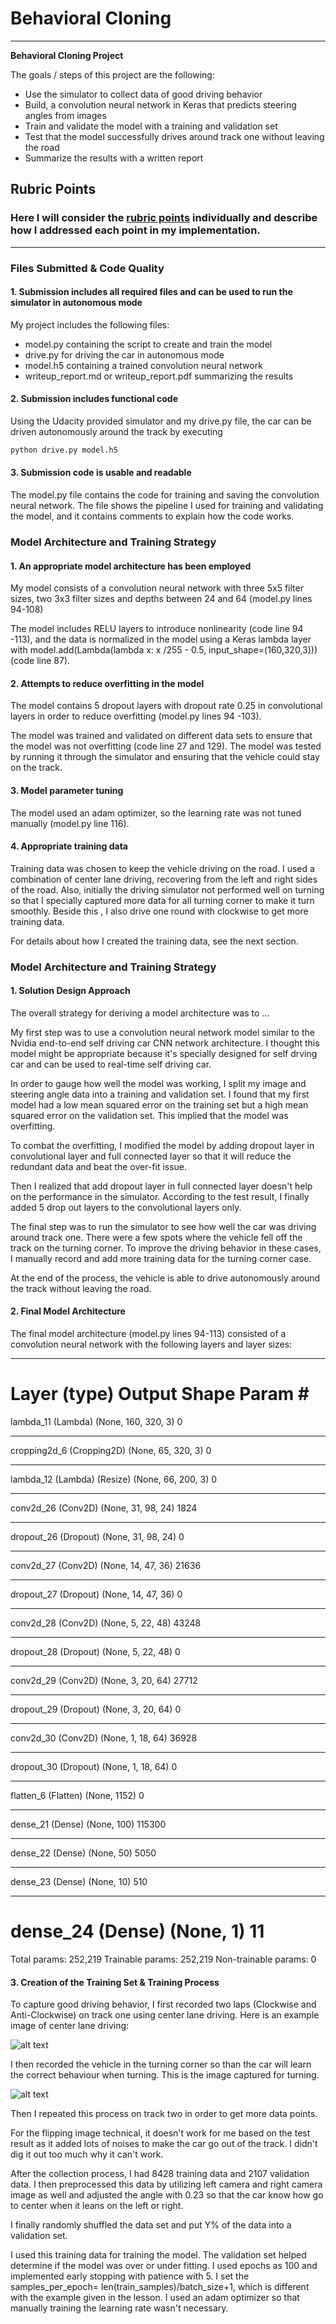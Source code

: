 # **Behavioral Cloning** 

---

**Behavioral Cloning Project**

The goals / steps of this project are the following:
* Use the simulator to collect data of good driving behavior
* Build, a convolution neural network in Keras that predicts steering angles from images
* Train and validate the model with a training and validation set
* Test that the model successfully drives around track one without leaving the road
* Summarize the results with a written report


[//]: # (Image References)

[image1]: ./examples/placeholder.png "Model Visualization"
[image2]: ./examples/center.jpg "Center"
[image3]: ./examples/turn.jpg "Turn"
[image4]: ./examples/placeholder_small.png "Recovery Image"
[image5]: ./examples/placeholder_small.png "Recovery Image"
[image6]: ./examples/placeholder_small.png "Normal Image"
[image7]: ./examples/placeholder_small.png "Flipped Image"

## Rubric Points
### Here I will consider the [rubric points](https://review.udacity.com/#!/rubrics/432/view) individually and describe how I addressed each point in my implementation.  

---
### Files Submitted & Code Quality

#### 1. Submission includes all required files and can be used to run the simulator in autonomous mode

My project includes the following files:
* model.py containing the script to create and train the model
* drive.py for driving the car in autonomous mode
* model.h5 containing a trained convolution neural network 
* writeup_report.md or writeup_report.pdf summarizing the results

#### 2. Submission includes functional code
Using the Udacity provided simulator and my drive.py file, the car can be driven autonomously around the track by executing 
```sh
python drive.py model.h5
```

#### 3. Submission code is usable and readable

The model.py file contains the code for training and saving the convolution neural network. The file shows the pipeline I used for training and validating the model, and it contains comments to explain how the code works.

### Model Architecture and Training Strategy

#### 1. An appropriate model architecture has been employed

My model consists of a convolution neural network with three 5x5 filter sizes, two 3x3 filter sizes and depths between 24 and 64 (model.py lines 94-108) 

The model includes RELU layers to introduce nonlinearity (code line 94 -113), and the data is normalized in the model using a Keras lambda layer with model.add(Lambda(lambda x: x /255 - 0.5, input_shape=(160,320,3)))(code line 87). 

#### 2. Attempts to reduce overfitting in the model

The model contains 5 dropout layers with dropout rate 0.25 in convolutional layers in order to reduce overfitting (model.py lines 94 -103). 

The model was trained and validated on different data sets to ensure that the model was not overfitting (code line 27 and 129). The model was tested by running it through the simulator and ensuring that the vehicle could stay on the track.

#### 3. Model parameter tuning

The model used an adam optimizer, so the learning rate was not tuned manually (model.py line 116).

#### 4. Appropriate training data

Training data was chosen to keep the vehicle driving on the road. I used a combination of center lane driving, recovering from the left and right sides of the road. Also, initially the driving simulator not performed well on turning so that I specially captured more data for all turning corner to make it turn smoothly. Beside this , I also drive one round with clockwise to get more training data.

For details about how I created the training data, see the next section. 

### Model Architecture and Training Strategy

#### 1. Solution Design Approach

The overall strategy for deriving a model architecture was to ...

My first step was to use a convolution neural network model similar to the Nvidia end-to-end self driving car CNN network architecture. I thought this model might be appropriate because it's specially designed for self drving car and can be used to real-time self driving car. 

In order to gauge how well the model was working, I split my image and steering angle data into a training and validation set. I found that my first model had a low mean squared error on the training set but a high mean squared error on the validation set. This implied that the model was overfitting. 

To combat the overfitting, I modified the model by adding dropout layer in convolutional layer and full connected layer so that it will reduce the redundant data and beat the over-fit issue.

Then I realized that add dropout layer in full connected layer doesn't help on the performance in the simulator. According to the test result, I finally added 5 drop out layers to the convolutional layers only.

The final step was to run the simulator to see how well the car was driving around track one. There were a few spots where the vehicle fell off the track on the turning corner. To improve the driving behavior in these cases, I manually record and add more training data for the turning corner case.

At the end of the process, the vehicle is able to drive autonomously around the track without leaving the road.

#### 2. Final Model Architecture

The final model architecture (model.py lines 94-113) consisted of a convolution neural network with the following layers and layer sizes:

_________________________________________________________________
Layer (type)                 Output Shape              Param #   
=================================================================
lambda_11 (Lambda)           (None, 160, 320, 3)       0         
_________________________________________________________________
cropping2d_6 (Cropping2D)    (None, 65, 320, 3)        0         
_________________________________________________________________
lambda_12 (Lambda) (Resize)          (None, 66, 200, 3)        0         
_________________________________________________________________
conv2d_26 (Conv2D)           (None, 31, 98, 24)        1824      
_________________________________________________________________
dropout_26 (Dropout)         (None, 31, 98, 24)        0         
_________________________________________________________________
conv2d_27 (Conv2D)           (None, 14, 47, 36)        21636     
_________________________________________________________________
dropout_27 (Dropout)         (None, 14, 47, 36)        0         
_________________________________________________________________
conv2d_28 (Conv2D)           (None, 5, 22, 48)         43248     
_________________________________________________________________
dropout_28 (Dropout)         (None, 5, 22, 48)         0         
_________________________________________________________________
conv2d_29 (Conv2D)           (None, 3, 20, 64)         27712     
_________________________________________________________________
dropout_29 (Dropout)         (None, 3, 20, 64)         0         
_________________________________________________________________
conv2d_30 (Conv2D)           (None, 1, 18, 64)         36928     
_________________________________________________________________
dropout_30 (Dropout)         (None, 1, 18, 64)         0         
_________________________________________________________________
flatten_6 (Flatten)          (None, 1152)              0         
_________________________________________________________________
dense_21 (Dense)             (None, 100)               115300    
_________________________________________________________________
dense_22 (Dense)             (None, 50)                5050      
_________________________________________________________________
dense_23 (Dense)             (None, 10)                510       
_________________________________________________________________
dense_24 (Dense)             (None, 1)                 11        
=================================================================
Total params: 252,219
Trainable params: 252,219
Non-trainable params: 0


#### 3. Creation of the Training Set & Training Process

To capture good driving behavior, I first recorded two laps (Clockwise and Anti-Clockwise) on track one using center lane driving. Here is an example image of center lane driving:

![alt text][image2]

I then recorded the vehicle in the turning corner so than the car will learn the correct behaviour when turning. This is the image captured for turning.

![alt text][image3]


Then I repeated this process on track two in order to get more data points.


For the flipping image technical, it doesn't work for me based on the test result as it added lots of noises to make the car go out of the track. I didn't dig it out too much why it can't work.

After the collection process, I had 8428 training data and 2107 validation data. I then preprocessed this data by utilizing left camera and right camera image as well and adjusted the angle with 0.23 so that the car know how go to center when it leans on the left or right.



I finally randomly shuffled the data set and put Y% of the data into a validation set. 

I used this training data for training the model. The validation set helped determine if the model was over or under fitting. I used epochs as 100 and implemented early stopping with patience with 5. I set the samples_per_epoch= len(train_samples)/batch_size+1, which is different with the example given in the lesson. I used an adam optimizer so that manually training the learning rate wasn't necessary.
